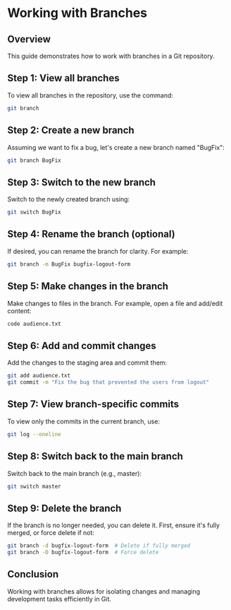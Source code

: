 # Working with Branches

## Overview
This guide demonstrates how to work with branches in a Git repository.

## Step 1: View all branches
To view all branches in the repository, use the command:
```bash
git branch
```

## Step 2: Create a new branch
Assuming we want to fix a bug, let's create a new branch named "BugFix":
```bash
git branch BugFix
```

## Step 3: Switch to the new branch
Switch to the newly created branch using:
```bash
git switch BugFix
```

## Step 4: Rename the branch (optional)
If desired, you can rename the branch for clarity. For example:
```bash
git branch -m BugFix bugfix-logout-form
```

## Step 5: Make changes in the branch
Make changes to files in the branch. For example, open a file and add/edit content:
```bash
code audience.txt
```

## Step 6: Add and commit changes
Add the changes to the staging area and commit them:
```bash
git add audience.txt
git commit -m "Fix the bug that prevented the users from logout"
```

## Step 7: View branch-specific commits
To view only the commits in the current branch, use:
```bash
git log --oneline
```

## Step 8: Switch back to the main branch
Switch back to the main branch (e.g., master):
```bash
git switch master
```

## Step 9: Delete the branch
If the branch is no longer needed, you can delete it. First, ensure it's fully merged, or force delete if not:
```bash
git branch -d bugfix-logout-form  # Delete if fully merged
git branch -D bugfix-logout-form  # Force delete
```

## Conclusion
Working with branches allows for isolating changes and managing development tasks efficiently in Git.
```